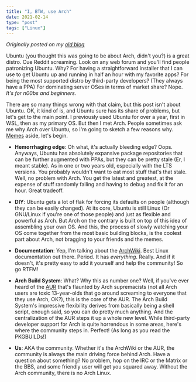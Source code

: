 ```yaml
---
title: "I, BTW, use Arch"
date: 2021-02-14
type: "post"
tags: ["Linux"]
---
```



*Originally posted on my [old blog](https://github.com/Ta180m/blog/blob/main/_posts/2021-02-14-i-btw-use-arch.md)*


Ubuntu (you thought this was going to be about Arch, didn't you?) is a great distro. Cue Reddit screaming. Look on any web forum and you'll find people patronizing Ubuntu. Why? For having a straightforward installer that I can use to get Ubuntu up and running in half an hour with my favorite apps? For being the most supported distro by third-party developers? (They always have a PPA) For dominating server OSes in terms of market share? Nope. *It's for n00bs and beginners.*

There are so many things wrong with that claim, but this post isn't about Ubuntu. OK, it kind of is, and Ubuntu sure has its share of problems, but let's get to the main point. I previously used Ubuntu for over a year, first in WSL, then as my primary OS. But then I met Arch. People sometimes ask me why Arch over Ubuntu, so I'm going to sketch a few reasons why. [Memes](/posts/arch-memes) aside, let's begin.

- **Hemorrhaging edge**: Oh what, it's actually bleeding edge? Oops. Anyways, Ubuntu has absolutely expansive package repositories that can be further augmented with PPAs, but they can be pretty stale (Er, I meant stable). As in one or two years old, especially with the LTS versions. You probably wouldn't want to eat most stuff that's that stale. Well, no problem with Arch. You get the latest and greatest, at the expense of stuff randomly failing and having to debug and fix it for an hour. Great tradeoff.

- **DIY**: Ubuntu gets a lot of flak for forcing its defaults on people (although they can be easily changed). At its core, Ubuntu is still Linux (Or GNU/Linux if you're one of those people) and just as flexible and powerful as Arch. But Arch on the contrary is built on top of this idea of assembling your own OS. And this, the process of slowly watching your OS come together from the most basic building blocks, is the coolest part about Arch, not bragging to your friends and the memes.

- **Documentation**: Yep, I'm talking about the [ArchWiki](https://wiki.archlinux.org/index.php/Main_page). Best Linux documentation out there. Period. It has *everything*. Really. And if it doesn't, it's pretty easy to add it yourself and help the community! So go RTFM!

- **Arch Build System**: What? Why this as number one? Well, if you've ever heard of the [AUR](aur.archlinux.org/) that's flaunted by Arch supremacists (not all Arch users are toxic 13-year-olds that go around screaming to everyone that they use Arch, OK?), this is the core of the AUR. The Arch Build System's impressive flexibility derives from basically being a shell script, enough said, so you can do pretty much anything. And the centralization of the AUR steps it up a whole new level. While third-party developer support for Arch is quite horrendous in some areas, here's where the community steps in. Perfect! (As long as you read the PKGBUILDs!)

- **Us**: AKA the community. Whether it's the ArchWiki or the AUR, the community is always the main driving force behind Arch. Have a question about something? No problem, hop on the IRC or the Matrix or the BBS, and some friendly user will get you squared away. Without the Arch community, there is no Arch Linux.

